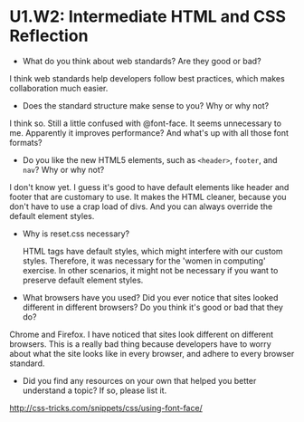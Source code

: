 # U1.W2: Intermediate HTML and CSS Reflection

* What do you think about web standards? Are they good or bad?  

I think web standards help developers follow best practices, which makes collaboration much easier.

* Does the standard structure make sense to you? Why or why not?  

I think so. Still a little confused with @font-face.  It seems unnecessary to me.  Apparently it improves performance?  And what's up with all those font formats?

* Do you like the new HTML5 elements, such as `<header>`, `footer`, and `nav`? Why or why not?

I don't know yet.  I guess it's good to have default elements like header and footer that are customary to use.  It makes the HTML cleaner, because you don't have to use a crap load of divs.  And you can always override the default element styles.

* Why is reset.css necessary?  

   HTML tags have default styles, which might interfere with our custom styles.  Therefore, it was necessary for the 'women in computing' exercise.  In other scenarios, it might not be necessary if you want to preserve default element styles.
   
* What browsers have you used? Did you ever notice that sites looked different in different browsers? Do you think it's good or bad that they do?

Chrome and Firefox.  I have noticed that sites look different on different browsers.  This is a really bad thing because developers have to worry about what the site looks like in every browser, and adhere to every browser standard.  
* Did you find any resources on your own that helped you better understand a topic? If so, please list it.

http://css-tricks.com/snippets/css/using-font-face/
